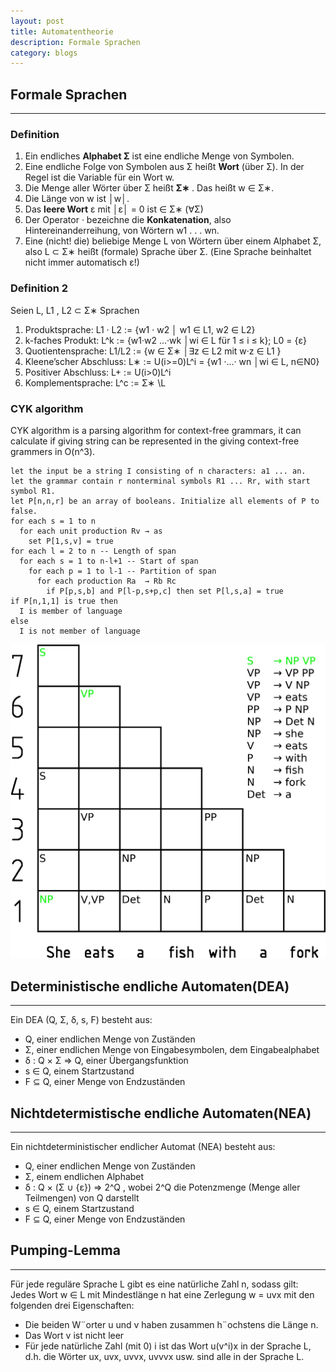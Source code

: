 ```yaml
---
layout: post
title: Automatentheorie
description: Formale Sprachen
category: blogs
---
```


## Formale Sprachen
------------------

### Definition
1. Ein endliches **Alphabet Σ** ist eine endliche Menge von Symbolen.
2. Eine endliche Folge von Symbolen aus Σ heißt **Wort** (über Σ). In der Regel ist die Variable für ein Wort w.
3. Die Menge aller Wörter über Σ heißt **Σ∗** . Das heißt w ∈ Σ∗.
4. Die Länge von w ist │w│.
5. Das **leere Wort** ε mit │ε│ = 0 ist ∈ Σ∗ (∀Σ)
6. Der Operator · bezeichne die **Konkatenation**, also Hintereinanderreihung, von Wörtern w1 . . . wn.
7. Eine (nicht! die) beliebige Menge L von Wörtern über einem Alphabet Σ, also L ⊂ Σ∗ heißt (formale) Sprache über Σ. (Eine Sprache beinhaltet nicht immer automatisch ε!)

### Definition 2

Seien L, L1 , L2 ⊂ Σ∗ Sprachen
1. Produktsprache: L1 · L2 := {w1 · w2 │ w1 ∈ L1, w2 ∈ L2}
2. k-faches Produkt: L^k := {w1·w2 ...·wk │wi ∈ L für 1 ≤ i ≤ k}; L0 = {ε}
3. Quotientensprache: L1/L2 := {w ∈ Σ∗ │∃z ∈ L2 mit w·z ∈ L1 }
4. Kleene’scher Abschluss: L∗ := U(i>=0)L^i = {w1 ·...· wn │wi ∈ L, n∈N0}
5. Positiver Abschluss: L+ := U(i>0)L^i
6. Komplementsprache: L^c := Σ∗ \L


### CYK algorithm
CYK algorithm is a parsing algorithm for context-free grammars, it can calculate if giving string can be represented in the giving context-free grammers in O(n^3).

```
let the input be a string I consisting of n characters: a1 ... an.
let the grammar contain r nonterminal symbols R1 ... Rr, with start symbol R1.
let P[n,n,r] be an array of booleans. Initialize all elements of P to false.
for each s = 1 to n
  for each unit production Rv → as
    set P[1,s,v] = true
for each l = 2 to n -- Length of span
  for each s = 1 to n-l+1 -- Start of span
    for each p = 1 to l-1 -- Partition of span
      for each production Ra  → Rb Rc
        if P[p,s,b] and P[l-p,s+p,c] then set P[l,s,a] = true
if P[n,1,1] is true then
  I is member of language
else
  I is not member of language
```

![alt text](../../resources/postImage/Automatentheorie/CYK_algorithm_animation_showing_every_step_of_a_sentence_parsing.jpg)


## Deterministische endliche Automaten(DEA)
-----------------------

Ein DEA (Q, Σ, δ, s, F) besteht aus:
+ Q, einer endlichen Menge von Zuständen
+ Σ, einer endlichen Menge von Eingabesymbolen, dem Eingabealphabet
+ δ : Q × Σ ⇒ Q, einer Übergangsfunktion
+ s ∈ Q, einem Startzustand
+ F ⊆ Q, einer Menge von Endzuständen

## Nichtdetermistische endliche Automaten(NEA)
-----------------------

Ein nichtdeterministischer endlicher Automat (NEA) besteht aus:
+ Q, einer endlichen Menge von Zuständen
+ Σ, einem endlichen Alphabet
+ δ : Q × (Σ ∪ {ε}) ⇒ 2^Q , wobei 2^Q die Potenzmenge (Menge aller Teilmengen) von Q darstellt
+ s ∈ Q, einem Startzustand
+ F ⊆ Q, einer Menge von Endzuständen

## Pumping-Lemma
-----------------------

Für jede reguläre Sprache L gibt es eine natürliche Zahl n, sodass gilt: Jedes Wort w ∈ L mit Mindestlänge n hat eine Zerlegung w = uvx mit den folgenden drei Eigenschaften:

+ Die beiden W¨orter u und v haben zusammen h¨ochstens die Länge n.
+ Das Wort v ist nicht leer
+ Für jede natürliche Zahl (mit 0) i ist das Wort u(v^i)x in der Sprache L, d.h. die Wörter ux, uvx, uvvx, uvvvx usw. sind alle in der Sprache L.